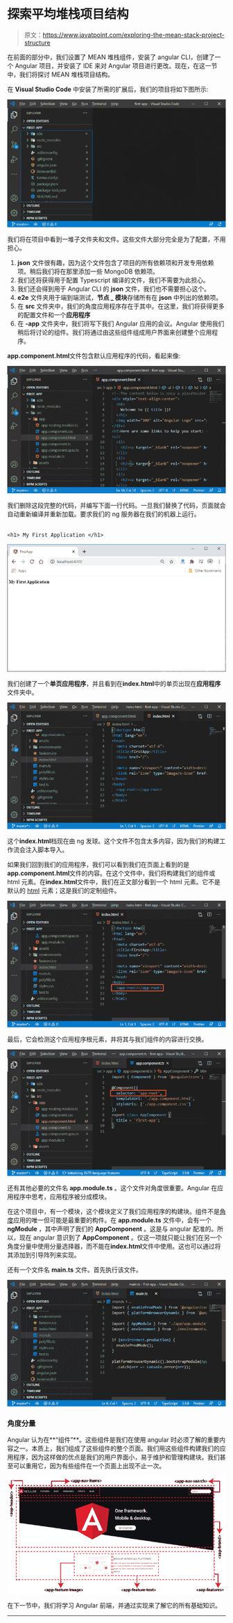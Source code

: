# 探索平均堆栈项目结构

> 原文：<https://www.javatpoint.com/exploring-the-mean-stack-project-structure>

在前面的部分中，我们设置了 MEAN 堆栈组件，安装了 angular CLI，创建了一个 Angular 项目，并安装了 IDE 来对 Angular 项目进行更改。现在，在这一节中，我们将探讨 MEAN 堆栈项目结构。

在 **Visual Studio Code** 中安装了所需的扩展后，我们的项目将如下图所示:

![Exploring the MEAN Stack Project Structure](img/060327881b218cdc59ce6212cc643d03.png)

我们将在项目中看到一堆子文件夹和文件。这些文件大部分完全是为了配置，不用担心。

1.  **json** 文件很有趣，因为这个文件包含了项目的所有依赖项和开发专用依赖项。稍后我们将在那里添加一些 MongoDB 依赖项。
2.  我们还将获得用于配置 Typescript 编译的文件，我们不需要为此担心。
3.  我们还会得到用于 Angular CLI 的 **json** 文件，我们也不需要担心这个。
4.  **e2e** 文件夹用于端到端测试，**节点 _ 模块**存储所有在 **json** 中列出的依赖项。
5.  在 **src** 文件夹中，我们的角度应用程序存在于其中。在这里，我们将获得更多的配置文件和一个**应用程序**
6.  在 **-app** 文件夹中，我们将写下我们 Angular 应用的会议。Angular 使用我们稍后将讨论的组件。我们将通过由这些组件组成用户界面来创建整个应用程序。

**app.component.html**文件包含默认应用程序的代码，看起来像:

![Exploring the MEAN Stack Project Structure](img/1b8668ce5ab5ee683603d4972035c2f0.png)

我们删除这段完整的代码，并编写下面一行代码。一旦我们替换了代码，页面就会自动重新编译并重新加载。要求我们的 ng 服务器在我们的机器上运行。

```

<h1> My First Application </h1>

```

![Exploring the MEAN Stack Project Structure](img/502c2f549bdb42579d58755b5f92b534.png)

我们创建了一个**单页应用程序**，并且看到在**index.html**中的单页出现在**应用程序**文件夹中。

![Exploring the MEAN Stack Project Structure](img/0455b2478a6be6d3a9b3e75f3aeee9d9.png)

这个**index.html**档现在由 ng 发球。这个文件不包含太多内容，因为我们的构建工作流会注入脚本导入。

如果我们回到我们的应用程序，我们可以看到我们在页面上看到的是**app.component.html**文件的内容。在这个文件中，我们将构建我们的组件或 html 元素。在**index.html**文件中，我们在正文部分看到一个 html 元素。它不是默认的 [html](https://www.javatpoint.com/html-tutorial) 元素；这是我们的定制组件。

![Exploring the MEAN Stack Project Structure](img/9f967c317f47c0f182a9ec042be2d245.png)

最后，它会检测这个应用程序根元素，并将其与我们组件的内容进行交换。

![Exploring the MEAN Stack Project Structure](img/194bfea75a805b1ef9f325e45807f0c4.png)

还有其他必要的文件名 **app.module.ts** 。这个文件对角度很重要。Angular 在应用程序中思考，应用程序被分成模块。

在这个项目中，有一个模块，这个模块定义了我们应用程序的构建块。组件不是[角度](https://www.javatpoint.com/angularjs-tutorial)应用的唯一但可能是最重要的构件。在 **app.module.ts** 文件中，会有一个 **ngModule** ，其中声明了我们的 **AppComponent** 。这是与 angular 配准的。所以，现在 angular 意识到了 **AppComponent** 。仅这一项就只能让我们在另一个角度分量中使用分量选择器，而不能在**index.html**文件中使用。这也可以通过将其添加到引导阵列来实现。

还有一个文件名 **main.ts** 文件。首先执行该文件。

![Exploring the MEAN Stack Project Structure](img/8212d8f0dd54377bf5544376f5010f01.png)

### 角度分量

Angular 认为在**“组件”**。这些组件是我们在使用 angular 时必须了解的重要内容之一。本质上，我们组成了这些组件的整个页面。我们用这些组件构建我们的应用程序，因为这样做的优点是我们的用户界面小，易于维护和管理构建块。我们甚至可以重用它，因为有些组件在一个页面上出现不止一次。

![Exploring the MEAN Stack Project Structure](img/c574a6625906cef04b1531cffe86fc7b.png)

在下一节中，我们将学习 Angular 前端，并通过实现来了解它的所有基础知识。

* * *
